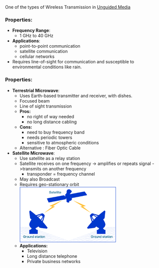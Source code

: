 One of the types of Wireless Transmission in [Unguided Media](Unguided%20Media.md) 
### Properties:
- **Frequency Range**: 
	- 1 GHz to 40 GHz
- **Applications**: 
	- point-to-point communication
	- satellite communication
	- cellular networks
- Requires line-of-sight for communication and susceptible to environmental conditions like rain.
### Properties:
- **Terrestrial Microwave**: 
	- Uses Earth-based transmitter and receiver, with dishes.
	- Focused beam
	- Line of sight transmission
	- **Pros:**
		- no right of way needed
		- no long distance cabling
	- **Cons:**
		- need to buy frequency band
		- needs periodic towers
		- sensitive to atmospheric conditions
	- Alternative : Fiber Optic Cable
- **Satellite Microwave**: 
	- Use satellite as a relay station
	- Satellite receives on one frequency -> amplifies or repeats signal ->transmits on another frequency
		- transponder = frequency channel
	- May also Broadcast
	- Requires geo-stationary orbit
	![SatelliteMicrowave](../../Attachments/SatelliteMicrowave.png)
	- **Applications:**
		- Television
		- Long distance telephone
		- Private business networks